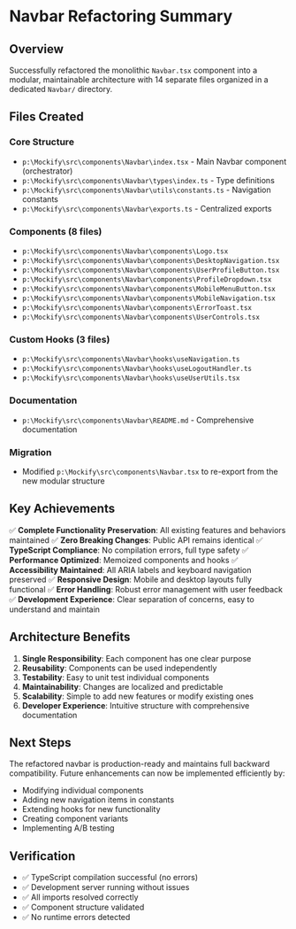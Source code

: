 # Navbar Refactoring Summary

## Overview

Successfully refactored the monolithic `Navbar.tsx` component into a modular, maintainable architecture with 14 separate files organized in a dedicated `Navbar/` directory.

## Files Created

### Core Structure

- `p:\Mockify\src\components\Navbar\index.tsx` - Main Navbar component (orchestrator)
- `p:\Mockify\src\components\Navbar\types\index.ts` - Type definitions
- `p:\Mockify\src\components\Navbar\utils\constants.ts` - Navigation constants
- `p:\Mockify\src\components\Navbar\exports.ts` - Centralized exports

### Components (8 files)

- `p:\Mockify\src\components\Navbar\components\Logo.tsx`
- `p:\Mockify\src\components\Navbar\components\DesktopNavigation.tsx`
- `p:\Mockify\src\components\Navbar\components\UserProfileButton.tsx`
- `p:\Mockify\src\components\Navbar\components\ProfileDropdown.tsx`
- `p:\Mockify\src\components\Navbar\components\MobileMenuButton.tsx`
- `p:\Mockify\src\components\Navbar\components\MobileNavigation.tsx`
- `p:\Mockify\src\components\Navbar\components\ErrorToast.tsx`
- `p:\Mockify\src\components\Navbar\components\UserControls.tsx`

### Custom Hooks (3 files)

- `p:\Mockify\src\components\Navbar\hooks\useNavigation.ts`
- `p:\Mockify\src\components\Navbar\hooks\useLogoutHandler.ts`
- `p:\Mockify\src\components\Navbar\hooks\useUserUtils.tsx`

### Documentation

- `p:\Mockify\src\components\Navbar\README.md` - Comprehensive documentation

### Migration

- Modified `p:\Mockify\src\components\Navbar.tsx` to re-export from the new modular structure

## Key Achievements

✅ **Complete Functionality Preservation**: All existing features and behaviors maintained
✅ **Zero Breaking Changes**: Public API remains identical
✅ **TypeScript Compliance**: No compilation errors, full type safety
✅ **Performance Optimized**: Memoized components and hooks
✅ **Accessibility Maintained**: All ARIA labels and keyboard navigation preserved
✅ **Responsive Design**: Mobile and desktop layouts fully functional
✅ **Error Handling**: Robust error management with user feedback
✅ **Development Experience**: Clear separation of concerns, easy to understand and maintain

## Architecture Benefits

1. **Single Responsibility**: Each component has one clear purpose
2. **Reusability**: Components can be used independently
3. **Testability**: Easy to unit test individual components
4. **Maintainability**: Changes are localized and predictable
5. **Scalability**: Simple to add new features or modify existing ones
6. **Developer Experience**: Intuitive structure with comprehensive documentation

## Next Steps

The refactored navbar is production-ready and maintains full backward compatibility. Future enhancements can now be implemented efficiently by:

- Modifying individual components
- Adding new navigation items in constants
- Extending hooks for new functionality
- Creating component variants
- Implementing A/B testing

## Verification

- ✅ TypeScript compilation successful (no errors)
- ✅ Development server running without issues
- ✅ All imports resolved correctly
- ✅ Component structure validated
- ✅ No runtime errors detected
